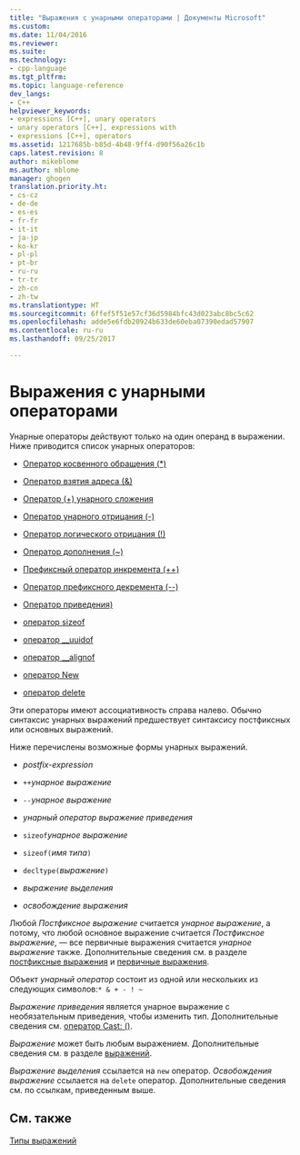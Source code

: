 ```yaml
---
title: "Выражения с унарными операторами | Документы Microsoft"
ms.custom: 
ms.date: 11/04/2016
ms.reviewer: 
ms.suite: 
ms.technology:
- cpp-language
ms.tgt_pltfrm: 
ms.topic: language-reference
dev_langs:
- C++
helpviewer_keywords:
- expressions [C++], unary operators
- unary operators [C++], expressions with
- expressions [C++], operators
ms.assetid: 1217685b-b85d-4b48-9ff4-d90f56a26c1b
caps.latest.revision: 8
author: mikeblome
ms.author: mblome
manager: ghogen
translation.priority.ht:
- cs-cz
- de-de
- es-es
- fr-fr
- it-it
- ja-jp
- ko-kr
- pl-pl
- pt-br
- ru-ru
- tr-tr
- zh-cn
- zh-tw
ms.translationtype: HT
ms.sourcegitcommit: 6ffef5f51e57cf36d5984bfc43d023abc8bc5c62
ms.openlocfilehash: adde5e6fdb20924b633de60eba07390edad57907
ms.contentlocale: ru-ru
ms.lasthandoff: 09/25/2017

---
```

# <a name="expressions-with-unary-operators"></a>Выражения с унарными операторами
Унарные операторы действуют только на один операнд в выражении. Ниже приводится список унарных операторов:  
  
-   [Оператор косвенного обращения (*)](../cpp/indirection-operator-star.md)  
  
-   [Оператор взятия адреса (&)](../cpp/address-of-operator-amp.md)  
  
-   [Оператор (+) унарного сложения](../cpp/unary-plus-and-negation-operators-plus-and.md)  
  
-   [Оператор унарного отрицания (-)](../cpp/unary-plus-and-negation-operators-plus-and.md)  
  
-   [Оператор логического отрицания (!)](../cpp/logical-negation-operator-exclpt.md)  
  
-   [Оператор дополнения (~)](../cpp/one-s-complement-operator-tilde.md)  
  
-   [Префиксный оператор инкремента (++)](../cpp/prefix-increment-and-decrement-operators-increment-and-decrement.md)  
  
-   [Оператор префиксного декремента (--)](../cpp/prefix-increment-and-decrement-operators-increment-and-decrement.md)  
  
-   [Оператор приведения)](../cpp/cast-operator-parens.md)  
  
-   [оператор sizeof](../cpp/sizeof-operator.md)  
  
-   [оператор __uuidof](../cpp/uuidof-operator.md)  
  
-   [оператор __alignof](../cpp/alignof-operator.md)  
  
-   [оператор New](../cpp/new-operator-cpp.md)  
  
-   [оператор delete](../cpp/delete-operator-cpp.md)  
  
 Эти операторы имеют ассоциативность справа налево. Обычно синтаксис унарных выражений предшествует синтаксису постфиксных или основных выражений.  
  
 Ниже перечислены возможные формы унарных выражений.  
  
-   *postfix-expression*  
  
-   `++`*унарное выражение*  
  
-   `--`*унарное выражение*  
  
-   *унарный оператор* *выражение приведения*  
  
-   `sizeof`*унарное выражение*  
  
-   `sizeof(`*имя типа*`)`  
  
-   `decltype(`*выражение*`)`  
  
-   *выражение выделения*  
  
-   *освобождение выражения*  
  
 Любой *Постфиксное выражение* считается *унарное выражение*, а потому, что любой основное выражение считается *Постфиксное выражение*, — все первичные выражения считается *унарное выражение* также. Дополнительные сведения см. в разделе [постфиксные выражения](../cpp/postfix-expressions.md) и [первичные выражения](../cpp/primary-expressions.md).  
  
 Объект *унарный оператор* состоит из одной или нескольких из следующих символов:`* & + - ! ~`  
  
 *Выражение приведения* является унарное выражение с необязательным приведения, чтобы изменить тип. Дополнительные сведения см. [оператор Cast: ()](../cpp/cast-operator-parens.md).  
  
 *Выражение* может быть любым выражением. Дополнительные сведения см. в разделе [выражений](../cpp/expressions-cpp.md).  
  
 *Выражение выделения* ссылается на `new` оператор. *Освобождения выражение* ссылается на `delete` оператор. Дополнительные сведения см. по ссылкам, приведенным выше.  
  
## <a name="see-also"></a>См. также  
 [Типы выражений](../cpp/types-of-expressions.md)
